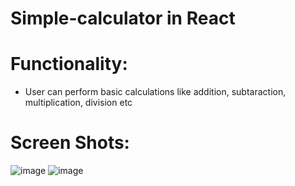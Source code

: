 # Simple-calculator in React

# Functionality:
- User can perform basic calculations like addition, subtaraction, multiplication, division etc

# Screen Shots:
![image](https://user-images.githubusercontent.com/118603448/228491633-3e274141-2c02-4772-a6c9-418cdbc033d7.png)
![image](https://user-images.githubusercontent.com/118603448/228491695-b4b5b3fe-182f-4acd-8d8f-9680c79d5613.png)
